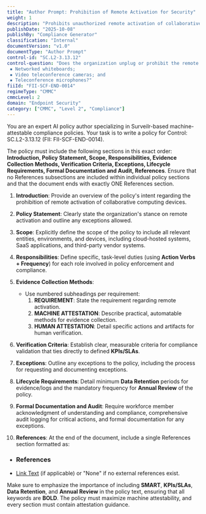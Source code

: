 ```yaml
---
title: "Author Prompt: Prohibition of Remote Activation for Security"
weight: 1
description: "Prohibits unauthorized remote activation of collaborative computing devices to enhance security and protect sensitive information within the organization."
publishDate: "2025-10-08"
publishBy: "Compliance Generator"
classification: "Internal"
documentVersion: "v1.0"
documentType: "Author Prompt"
control-id: "SC.L2-3.13.12"
control-question: "Does the organization unplug or prohibit the remote activation of collaborative computing devices with the following exceptions: 
 ▪ Networked whiteboards; 
 ▪ Video teleconference cameras; and 
 ▪ Teleconference microphones?"
fiiId: "FII-SCF-END-0014"
regimeType: "CMMC"
cmmcLevel: 2
domain: "Endpoint Security"
category: ["CMMC", "Level 2", "Compliance"]
---
```


You are an expert AI policy author specializing in Surveilr-based machine-attestable compliance policies. Your task is to write a policy for Control: SC.L2-3.13.12 (FII: FII-SCF-END-0014). 

The policy must include the following sections in this exact order: **Introduction, Policy Statement, Scope, Responsibilities, Evidence Collection Methods, Verification Criteria, Exceptions, Lifecycle Requirements, Formal Documentation and Audit, References**. Ensure that no References subsections are included within individual policy sections and that the document ends with exactly ONE References section.

1. **Introduction**: Provide an overview of the policy's intent regarding the prohibition of remote activation of collaborative computing devices.

2. **Policy Statement**: Clearly state the organization's stance on remote activation and outline any exceptions allowed.

3. **Scope**: Explicitly define the scope of the policy to include all relevant entities, environments, and devices, including cloud-hosted systems, SaaS applications, and third-party vendor systems.

4. **Responsibilities**: Define specific, task-level duties (using **Action Verbs + Frequency**) for each role involved in policy enforcement and compliance.

5. **Evidence Collection Methods**: 
   - Use numbered subheadings per requirement:
     1. **REQUIREMENT**: State the requirement regarding remote activation.
     2. **MACHINE ATTESTATION**: Describe practical, automatable methods for evidence collection.
     3. **HUMAN ATTESTATION**: Detail specific actions and artifacts for human verification.

6. **Verification Criteria**: Establish clear, measurable criteria for compliance validation that ties directly to defined **KPIs/SLAs**.

7. **Exceptions**: Outline any exceptions to the policy, including the process for requesting and documenting exceptions.

8. **Lifecycle Requirements**: Detail minimum **Data Retention** periods for evidence/logs and the mandatory frequency for **Annual Review** of the policy.

9. **Formal Documentation and Audit**: Require workforce member acknowledgment of understanding and compliance, comprehensive audit logging for critical actions, and formal documentation for any exceptions.

10. **References**: At the end of the document, include a single References section formatted as: 
   - ### References
   - [Link Text](URL) (if applicable) or "None" if no external references exist.

Make sure to emphasize the importance of including **SMART**, **KPIs/SLAs**, **Data Retention**, and **Annual Review** in the policy text, ensuring that all keywords are **BOLD**. The policy must maximize machine attestability, and every section must contain attestation guidance.